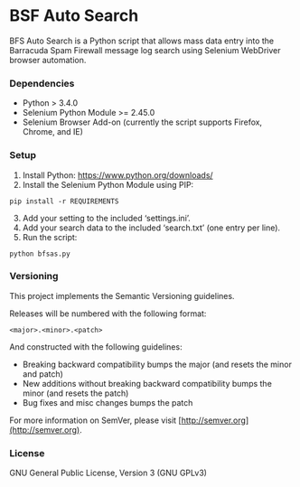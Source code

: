 # BSF Auto Search
BFS Auto Search is a Python script that allows mass data entry into the Barracuda Spam Firewall message log search using Selenium WebDriver browser automation.

### Dependencies
* Python > 3.4.0
* Selenium Python Module >= 2.45.0
* Selenium Browser Add-on (currently the script supports Firefox, Chrome, and IE)

### Setup
1. Install Python: https://www.python.org/downloads/
2. Install the Selenium Python Module using PIP:
  ```
pip install -r REQUIREMENTS
```
3. Add your setting to the included ‘settings.ini’.
4. Add your search data to the included ‘search.txt’ (one entry per line).
5. Run the script:
  ```
python bfsas.py
```

### Versioning

This project implements the Semantic Versioning guidelines.

Releases will be numbered with the following format:

`<major>.<minor>.<patch>`

And constructed with the following guidelines:
* Breaking backward compatibility bumps the major (and resets the minor and patch)
* New additions without breaking backward compatibility bumps the minor (and resets the patch)
* Bug fixes and misc changes bumps the patch
 
For more information on SemVer, please visit [http://semver.org](http://semver.org).

### License
GNU General Public License, Version 3 (GNU GPLv3)
